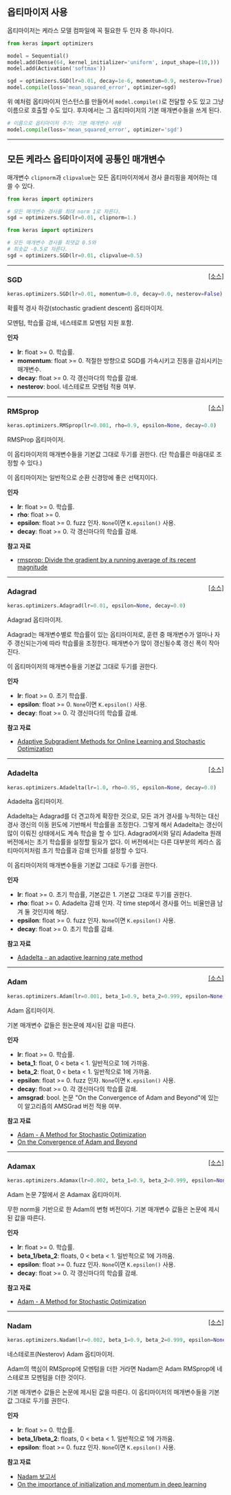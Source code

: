 
## 옵티마이저 사용

옵티마이저는 케라스 모델 컴파일에 꼭 필요한 두 인자 중 하나이다.

```python
from keras import optimizers

model = Sequential()
model.add(Dense(64, kernel_initializer='uniform', input_shape=(10,)))
model.add(Activation('softmax'))

sgd = optimizers.SGD(lr=0.01, decay=1e-6, momentum=0.9, nesterov=True)
model.compile(loss='mean_squared_error', optimizer=sgd)
```

위 예처럼 옵티마이저 인스턴스를 만들어서 `model.compile()`로 전달할 수도 있고 그냥 이름으로 호출할 수도 있다. 후자에서는 그 옵티마이저의 기본 매개변수들을 쓰게 된다.

```python
# 이름으로 옵티마이저 주기: 기본 매개변수 사용
model.compile(loss='mean_squared_error', optimizer='sgd')
```

---

## 모든 케라스 옵티마이저에 공통인 매개변수

매개변수 `clipnorm`과 `clipvalue`는 모든 옵티마이저에서 경사 클리핑을 제어하는 데 쓸 수 있다.

```python
from keras import optimizers

# 모든 매개변수 경사를 최대 norm 1로 자른다.
sgd = optimizers.SGD(lr=0.01, clipnorm=1.)
```

```python
from keras import optimizers

# 모든 매개변수 경사를 최댓값 0.5와
# 최솟값 -0.5로 자른다.
sgd = optimizers.SGD(lr=0.01, clipvalue=0.5)
```

---

<span style="float:right;">[[소스]](https://github.com/keras-team/keras/blob/master/keras/optimizers.py#L157)</span>
### SGD

```python
keras.optimizers.SGD(lr=0.01, momentum=0.0, decay=0.0, nesterov=False)
```

확률적 경사 하강(stochastic gradient descent) 옵티마이저.

모멘텀, 학습률 감쇄, 네스테로프 모멘텀 지원 포함.

__인자__

- __lr__: float >= 0. 학습률.
- __momentum__: float >= 0. 적절한 방향으로 SGD를 가속시키고
    진동을 감쇠시키는 매개변수.
- __decay__: float >= 0. 각 갱신마다의 학습률 감쇄.
- __nesterov__: bool. 네스테로프 모멘텀 적용 여부.

----

<span style="float:right;">[[소스]](https://github.com/keras-team/keras/blob/master/keras/optimizers.py#L220)</span>
### RMSprop

```python
keras.optimizers.RMSprop(lr=0.001, rho=0.9, epsilon=None, decay=0.0)
```

RMSProp 옵티마이저.

이 옵티마이저의 매개변수들을 기본값 그대로
두기를 권한다.
(단 학습률은 마음대로 조정할 수 있다.)

이 옵티마이저는 일반적으로 순환 신경망에 좋은 선택지이다.

__인자__

- __lr__: float >= 0. 학습률.
- __rho__: float >= 0.
- __epsilon__: float >= 0. fuzz 인자. `None`이면 `K.epsilon()` 사용.
- __decay__: float >= 0. 각 갱신마다의 학습률 감쇄.

__참고 자료__

- [rmsprop: Divide the gradient by a running average of its recent magnitude](http://www.cs.toronto.edu/~tijmen/csc321/slides/lecture_slides_lec6.pdf)

----

<span style="float:right;">[[소스]](https://github.com/keras-team/keras/blob/master/keras/optimizers.py#L287)</span>
### Adagrad

```python
keras.optimizers.Adagrad(lr=0.01, epsilon=None, decay=0.0)
```

Adagrad 옵티마이저.

Adagrad는 매개변수별로 학습률이 있는 옵티마이저로,
훈련 중 매개변수가 얼마나 자주 갱신되는가에 따라
학습률을 조정한다. 매개변수가 많이 갱신될수록
갱신 폭이 작아진다.

이 옵티마이저의 매개변수들을 기본값 그대로
두기를 권한다.

__인자__

- __lr__: float >= 0. 초기 학습률.
- __epsilon__: float >= 0. `None`이면 `K.epsilon()` 사용.
- __decay__: float >= 0. 각 갱신마다의 학습률 감쇄.

__참고 자료__

- [Adaptive Subgradient Methods for Online Learning and Stochastic Optimization](http://www.jmlr.org/papers/volume12/duchi11a/duchi11a.pdf)

----

<span style="float:right;">[[소스]](https://github.com/keras-team/keras/blob/master/keras/optimizers.py#L351)</span>
### Adadelta

```python
keras.optimizers.Adadelta(lr=1.0, rho=0.95, epsilon=None, decay=0.0)
```

Adadelta 옵티마이저.

Adadelta는 Adagrad를 더 견고하게 확장한 것으로,
모든 과거 경사를 누적하는 대신 경사 갱신의 이동 윈도에 기반해서
학습률을 조정한다. 그렇게 해서 Adadelta는 갱신이 많이 이뤄진
상태에서도 계속 학습을 할 수 있다. Adagrad에서와 달리
Adadelta 원래 버전에서는 초기 학습률을 설정할 필요가 없다.
이 버전에서는 다른 대부분의 케라스 옵티마이저처럼
초기 학습률과 감쇄 인자를 설정할 수 있다.

이 옵티마이저의 매개변수들을 기본값 그대로
두기를 권한다.

__인자__

- __lr__: float >= 0. 초기 학습률, 기본값은 1.
    기본값 그대로 두기를 권한다.
- __rho__: float >= 0. Adadelta 감쇄 인자. 각 time step에서
    경사를 어느 비율만큼 남겨 둘 것인지에 해당.
- __epsilon__: float >= 0. fuzz 인자. `None`이면 `K.epsilon()` 사용.
- __decay__: float >= 0. 초기 학습률 감쇄.

__참고 자료__

- [Adadelta - an adaptive learning rate method](http://arxiv.org/abs/1212.5701)

----

<span style="float:right;">[[소스]](https://github.com/keras-team/keras/blob/master/keras/optimizers.py#L433)</span>
### Adam

```python
keras.optimizers.Adam(lr=0.001, beta_1=0.9, beta_2=0.999, epsilon=None, decay=0.0, amsgrad=False)
```

Adam 옵티마이저.

기본 매개변수 값들은 원논문에 제시된 값을 따른다.

__인자__

- __lr__: float >= 0. 학습률.
- __beta_1__: float, 0 < beta < 1. 일반적으로 1에 가까움.
- __beta_2__: float, 0 < beta < 1. 일반적으로 1에 가까움.
- __epsilon__: float >= 0. fuzz 인자. `None`이면 `K.epsilon()` 사용.
- __decay__: float >= 0. 각 갱신마다의 학습률 감쇄.
- __amsgrad__: bool. 논문 "On the Convergence of Adam and
    Beyond"에 있는 이 알고리즘의 AMSGrad 버전 적용 여부.

__참고 자료__

- [Adam - A Method for Stochastic Optimization](http://arxiv.org/abs/1412.6980v8)
- [On the Convergence of Adam and Beyond](https://openreview.net/forum?id=ryQu7f-RZ)

----

<span style="float:right;">[[소스]](https://github.com/keras-team/keras/blob/master/keras/optimizers.py#L522)</span>
### Adamax

```python
keras.optimizers.Adamax(lr=0.002, beta_1=0.9, beta_2=0.999, epsilon=None, decay=0.0)
```

Adam 논문 7절에서 온 Adamax 옵티마이저.

무한 norm을 기반으로 한 Adam의 변형 버전이다.
기본 매개변수 값들은 논문에 제시된 값을 따른다.

__인자__

- __lr__: float >= 0. 학습률.
- __beta_1/beta_2__: floats, 0 < beta < 1. 일반적으로 1에 가까움.
- __epsilon__: float >= 0. fuzz 인자. `None`이면 `K.epsilon()` 사용.
- __decay__: float >= 0. 각 갱신마다의 학습률 감쇄.

__참고 자료__

- [Adam - A Method for Stochastic Optimization](http://arxiv.org/abs/1412.6980v8)

----

<span style="float:right;">[[소스]](https://github.com/keras-team/keras/blob/master/keras/optimizers.py#L599)</span>
### Nadam

```python
keras.optimizers.Nadam(lr=0.002, beta_1=0.9, beta_2=0.999, epsilon=None, schedule_decay=0.004)
```

네스테로프(Nesterov) Adam 옵티마이저.

Adam의 핵심이 RMSprop에 모멘텀을 더한 거라면
Nadam은 Adam RMSprop에 네스테로프 모멘텀을 더한 것이다.

기본 매개변수 값들은 논문에 제시된 값을 따른다.
이 옵티마이저의 매개변수들을 기본값 그대로
두기를 권한다.

__인자__

- __lr__: float >= 0. 학습률.
- __beta_1/beta_2__: floats, 0 < beta < 1. 일반적으로 1에 가까움.
- __epsilon__: float >= 0. fuzz 인자. `None`이면 `K.epsilon()` 사용.

__참고 자료__

- [Nadam 보고서](http://cs229.stanford.edu/proj2015/054_report.pdf)
- [On the importance of initialization and momentum in deep learning](http://www.cs.toronto.edu/~fritz/absps/momentum.pdf)

